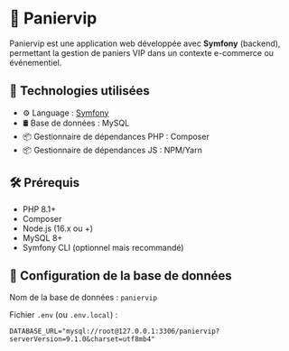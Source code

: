 # 🛒 Paniervip

Paniervip est une application web développée avec **Symfony** (backend), permettant la gestion de paniers VIP dans un contexte e-commerce ou événementiel.

## 🚀 Technologies utilisées

- ⚙️ Language : [Symfony](https://symfony.com/)
- 🛢 Base de données : MySQL
- 📦 Gestionnaire de dépendances PHP : Composer
- 📦 Gestionnaire de dépendances JS : NPM/Yarn

## 🛠 Prérequis

- PHP 8.1+
- Composer
- Node.js (16.x ou +)
- MySQL 8+
- Symfony CLI (optionnel mais recommandé)

## 📁 Configuration de la base de données

Nom de la base de données : `paniervip`

Fichier `.env` (ou `.env.local`) :

```env
DATABASE_URL="mysql://root@127.0.0.1:3306/paniervip?serverVersion=9.1.0&charset=utf8mb4"
